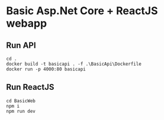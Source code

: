 # Basic Asp.Net Core + ReactJS webapp
## Run API
```
cd .
docker build -t basicapi . -f .\BasicApi\Dockerfile
docker run -p 4000:80 basicapi
```
## Run ReactJS
```
cd BasicWeb
npm i 
npm run dev
```